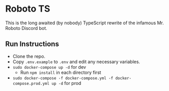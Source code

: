 # Roboto TS

This is the long awaited (by nobody) TypeScript rewrite of the infamous Mr. Roboto Discord bot.

## Run Instructions

- Clone the repo.
- Copy `.env.example` to `.env` and edit any necessary variables.
- ```sudo docker-compose up -d``` for dev
  - Run ```npm install``` in each directory first
- ```sudo docker-compose -f docker-compose.yml -f docker-compose.prod.yml up -d``` for prod